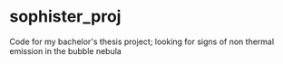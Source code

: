 # sophister_proj
Code for my bachelor's thesis project; looking for signs of non thermal emission in the bubble nebula
